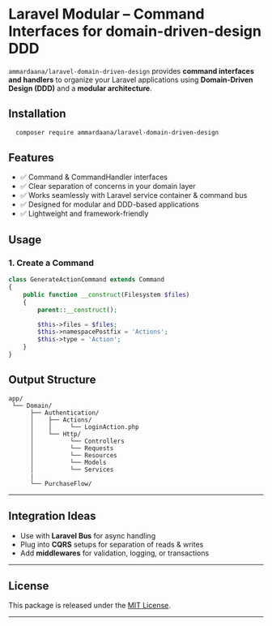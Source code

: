 # Laravel Modular – Command Interfaces for domain-driven-design DDD

`ammardaana/laravel-domain-driven-design` provides **command interfaces and handlers** to organize your Laravel applications using **Domain-Driven Design (DDD)** and a **modular architecture**.

## Installation

```bash
  composer require ammardaana/laravel-domain-driven-design
```

## Features

* ✅ Command & CommandHandler interfaces
* ✅ Clear separation of concerns in your domain layer
* ✅ Works seamlessly with Laravel service container & command bus
* ✅ Designed for modular and DDD-based applications
* ✅ Lightweight and framework-friendly

## Usage

### 1. Create a Command

```php
class GenerateActionCommand extends Command
{
    public function __construct(Filesystem $files)
    {
        parent::__construct();

        $this->files = $files;
        $this->namespacePostfix = 'Actions';
        $this->type = 'Action';
    }
}
```

## Output Structure

```
app/
 └── Domain/
      ├── Authentication/
      │    ├── Actions/
      │    │     └── LoginAction.php
      │    └── Http/
      │          └── Controllers
      │          └── Requests
      │          └── Resources
      │          └── Models
      │          └── Services
      |
      └── PurchaseFlow/
```

---

## Integration Ideas

* Use with **Laravel Bus** for async handling
* Plug into **CQRS** setups for separation of reads & writes
* Add **middlewares** for validation, logging, or transactions

---

## License

This package is released under the [MIT License](LICENSE).

---